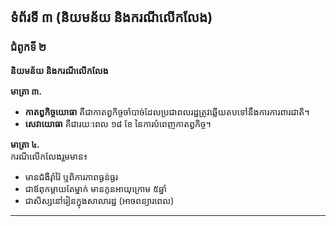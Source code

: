 ## ទំព័រទី ៣ (និយមន័យ និងករណីលើកលែង)

### **ជំពូកទី ២**  
**និយមន័យ និងករណីលើកលែង**

**មាត្រា ៣.**  
- **កាតព្វកិច្ចយោធា** គឺជាកាតព្វកិច្ចចាំបាច់ដែលប្រជាពលរដ្ឋត្រូវឆ្លើយតបទៅនឹងការការពារជាតិ។  
- **សេវាយោធា** គឺជារយៈពេល ១៨ ខែ នៃការបំពេញកាតព្វកិច្ច។  

**មាត្រា ៤.**  
ករណីលើកលែងរួមមាន៖  
- មានជំងឺរ៉ាំរ៉ៃ ឬពិការភាពធ្ងន់ធ្ងរ  
- ជាឪពុកម្ដាយតែម្នាក់ មានកូនអាយុក្រោម ៥ឆ្នាំ  
- ជាសិស្សនៅរៀនក្នុងសាលារដ្ឋ (អាចពន្យារពេល)  

---